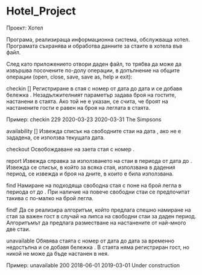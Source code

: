 # Hotel_Project
Проект: Хотел

Програма, реализираща информационна система, обслужваща хотел. Програмата съхранява и обработва данните за стаите в хотела във файл.

След като приложението отвори даден файл, то трябва да може да извършва посочените по-долу операции, в допълнение на общите операции (open, close, save, save as, help и exit):

checkin <room> <from> <to> <note> [<guests>]
Регистриране в стая с номер <room> от дата <from> до дата <to> и се добавя бележка <note>. 
Незадължителният параметър <guests> задава броя на гостите, настанени в стаята. 
Ако той не е указан, се счита, че броят на настанените гости е равен на броя на леглата в стаята.

Пример: checkin 229 2020-03-23 2020-03-31 The Simpsons

availability [<date>]
Извежда списък на свободните стаи на дата <date>, ако не е зададена, се използва текущата дата.

checkout <room>
Освобождаване на заета стая с номер <room>.

report <from> <to>
Извежда справка за използването на стаи в периода от дата <from> до <to>. 
Извежда се списък, в който за всяка стая, използвана в дадения период, се извежда и броя на дните, в които е била използвана.

find <beds> <from> <to>
Намиране на подходяща свободна стая с поне <beds> на брой легла в периода от <from> до <to>. 
При наличие на повече свободни стаи се предпочитат такива с по-малко на брой легла.

find! <beds> <from> <to>
Да се реализира алгоритъм, който предлага спешно намиране на стая за важен гост в случай на липса на свободни стаи за даден период. 
Алгоритъмът да предлага разместване на настанените от най-много две стаи.

unavailable <room> <from> <to> <note>
Обявява стаята с номер <room> от дата <from> до дата <to> за временно недостъпна и се добавя бележка <note>.
В стаята няма регистриран гост, но никой не може да бъде настанен в нея.

Пример:
unavailable 200 2018-06-01 2019-03-01 Under construction




